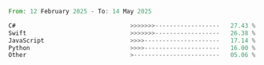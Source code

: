 <!--START_SECTION:Languages-->

```rust
From: 12 February 2025 - To: 14 May 2025

C#                                >>>>>>>------------------   27.43 %
Swift                             >>>>>>>------------------   26.38 %
JavaScript                        >>>>---------------------   17.14 %
Python                            >>>>---------------------   16.00 %
Other                             >------------------------   05.06 %
```

<!--END_SECTION:Languages-->
